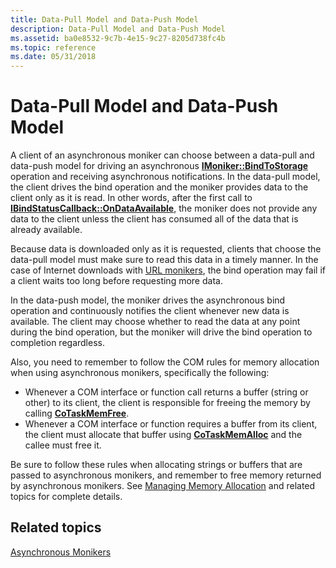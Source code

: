 ```yaml
---
title: Data-Pull Model and Data-Push Model
description: Data-Pull Model and Data-Push Model
ms.assetid: ba0e8532-9c7b-4e15-9c27-8205d738fc4b
ms.topic: reference
ms.date: 05/31/2018
---
```


# Data-Pull Model and Data-Push Model

A client of an asynchronous moniker can choose between a data-pull and data-push model for driving an asynchronous [**IMoniker::BindToStorage**](/windows/desktop/api/ObjIdl/nf-objidl-imoniker-bindtostorage) operation and receiving asynchronous notifications. In the data-pull model, the client drives the bind operation and the moniker provides data to the client only as it is read. In other words, after the first call to [**IBindStatusCallback::OnDataAvailable**](/previous-versions/windows/internet-explorer/ie-developer/platform-apis/ms775061(v=vs.85)), the moniker does not provide any data to the client unless the client has consumed all of the data that is already available.

Because data is downloaded only as it is requested, clients that choose the data-pull model must make sure to read this data in a timely manner. In the case of Internet downloads with [URL monikers](url-monikers.md), the bind operation may fail if a client waits too long before requesting more data.

In the data-push model, the moniker drives the asynchronous bind operation and continuously notifies the client whenever new data is available. The client may choose whether to read the data at any point during the bind operation, but the moniker will drive the bind operation to completion regardless.

Also, you need to remember to follow the COM rules for memory allocation when using asynchronous monikers, specifically the following:

-   Whenever a COM interface or function call returns a buffer (string or other) to its client, the client is responsible for freeing the memory by calling [**CoTaskMemFree**](/windows/desktop/api/combaseapi/nf-combaseapi-cotaskmemfree).
-   Whenever a COM interface or function requires a buffer from its client, the client must allocate that buffer using [**CoTaskMemAlloc**](/windows/desktop/api/combaseapi/nf-combaseapi-cotaskmemalloc) and the callee must free it.

Be sure to follow these rules when allocating strings or buffers that are passed to asynchronous monikers, and remember to free memory returned by asynchronous monikers. See [Managing Memory Allocation](the-com-library.md) and related topics for complete details.

## Related topics

<dl> <dt>

[Asynchronous Monikers](asynchronous-monikers.md)
</dt> </dl>

 

 

